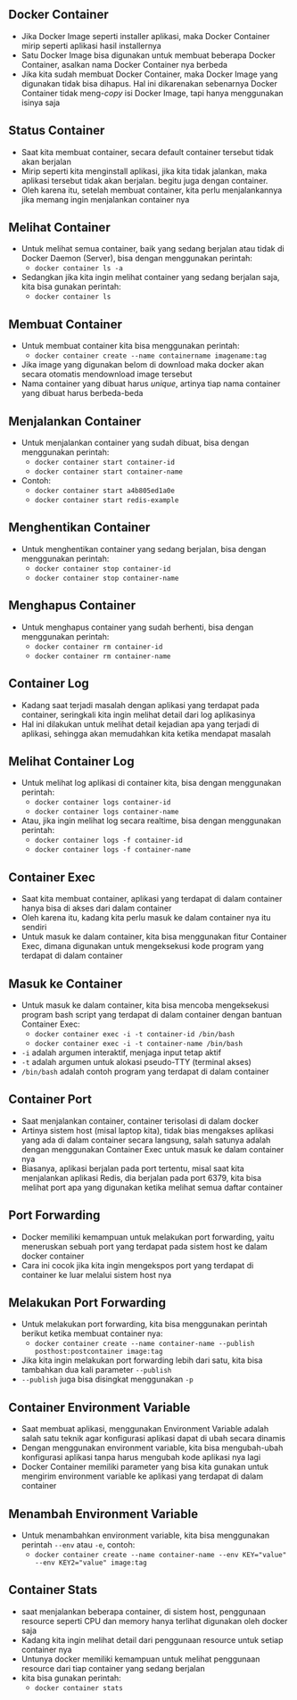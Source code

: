 ## Docker Container

- Jika Docker Image seperti installer aplikasi, maka Docker Container mirip seperti aplikasi hasil installernya
- Satu Docker Image bisa digunakan untuk membuat beberapa Docker Container, asalkan nama Docker Container nya berbeda
- Jika kita sudah membuat Docker Container, maka Docker Image yang digunakan tidak bisa dihapus. Hal ini dikarenakan sebenarnya Docker Container tidak meng-_copy_ isi Docker Image, tapi hanya menggunakan isinya saja

## Status Container

- Saat kita membuat container, secara default container tersebut tidak akan berjalan
- Mirip seperti kita menginstall aplikasi, jika kita tidak jalankan, maka aplikasi tersebut tidak akan berjalan. begitu juga dengan container.
- Oleh karena itu, setelah membuat container, kita perlu menjalankannya jika memang ingin menjalankan container nya

## Melihat Container

- Untuk melihat semua container, baik yang sedang berjalan atau tidak di Docker Daemon (Server), bisa dengan menggunakan perintah:
    - `docker container ls -a`
- Sedangkan jika kita ingin melihat container yang sedang berjalan saja, kita bisa gunakan perintah:
    - `docker container ls`
    
## Membuat Container

- Untuk membuat container kita bisa menggunakan perintah:
    - `docker container create --name containername imagename:tag`
- Jika image yang digunakan belom di download maka docker akan secara otomatis mendownload image tersebut
- Nama container yang dibuat harus _unique_, artinya tiap nama container yang dibuat harus berbeda-beda

## Menjalankan Container

- Untuk menjalankan container yang sudah dibuat, bisa dengan menggunakan perintah:
    - `docker container start container-id`
    - `docker container start container-name`
- Contoh:
    - `docker container start a4b805ed1a0e`
    - `docker container start redis-example`

## Menghentikan Container

- Untuk menghentikan container yang sedang berjalan, bisa dengan menggunakan perintah:
    - `docker container stop container-id`
    - `docker container stop container-name`

## Menghapus Container

- Untuk menghapus container yang sudah berhenti, bisa dengan menggunakan perintah:
    - `docker container rm container-id`
    - `docker container rm container-name` 

## Container Log

- Kadang saat terjadi masalah dengan aplikasi yang terdapat pada container, seringkali kita ingin melihat detail dari log aplikasinya
- Hal ini dilakukan untuk melihat detail kejadian apa yang terjadi di aplikasi, sehingga akan memudahkan kita ketika mendapat masalah

## Melihat Container Log

- Untuk melihat log aplikasi di container kita, bisa dengan menggunakan perintah:
    - `docker container logs container-id`
    - `docker container logs container-name`
- Atau, jika ingin melihat log secara realtime, bisa dengan menggunakan perintah:
    - `docker container logs -f container-id`
    - `docker container logs -f container-name`

## Container Exec

- Saat kita membuat container, aplikasi yang terdapat di dalam container hanya bisa di akses dari dalam container
- Oleh karena itu, kadang kita perlu masuk ke dalam container nya itu sendiri
- Untuk masuk ke dalam container, kita bisa menggunakan fitur Container Exec, dimana digunakan untuk mengeksekusi kode program yang terdapat di dalam container

## Masuk ke Container

- Untuk masuk ke dalam container, kita bisa mencoba mengeksekusi program bash script yang terdapat di dalam container dengan bantuan Container Exec: 
    - `docker container exec -i -t container-id /bin/bash`
    - `docker container exec -i -t container-name /bin/bash`
- `-i` adalah argumen interaktif, menjaga input tetap aktif 
- `-t` adalah argumen untuk alokasi pseudo-TTY (terminal akses)
- `/bin/bash` adalah contoh program yang terdapat di dalam container

## Container Port

- Saat menjalankan container, container terisolasi di dalam docker
- Artinya sistem host (misal laptop kita), tidak bias mengakses aplikasi yang ada di dalam container secara langsung, salah satunya adalah dengan menggunakan Container Exec untuk masuk ke dalam container nya
- Biasanya, aplikasi berjalan pada port tertentu, misal saat kita menjalankan aplikasi Redis, dia berjalan pada port 6379, kita bisa melihat port apa yang digunakan ketika melihat semua daftar container

## Port Forwarding

- Docker memiliki kemampuan untuk melakukan port forwarding, yaitu meneruskan sebuah port yang terdapat pada sistem host ke dalam docker container
- Cara ini cocok jika kita ingin mengekspos port yang terdapat di container ke luar melalui sistem host nya

## Melakukan Port Forwarding
- Untuk melakukan port forwarding, kita bisa menggunakan perintah berikut ketika membuat container nya:
    - `docker container create --name container-name --publish posthost:postcontainer image:tag`
- Jika kita ingin melakukan port forwarding lebih dari satu, kita bisa tambahkan dua kali parameter `--publish`
- `--publish` juga bisa disingkat menggunakan `-p`

## Container Environment Variable

- Saat membuat aplikasi, menggunakan Environment Variable adalah salah satu teknik agar konfigurasi aplikasi dapat di ubah secara dinamis
- Dengan menggunakan environment variable, kita bisa mengubah-ubah konfigurasi aplikasi tanpa harus mengubah kode aplikasi nya lagi
- Docker Container memiliki parameter yang bisa kita gunakan untuk mengirim environment variable ke aplikasi yang terdapat di dalam container

## Menambah Environment Variable

- Untuk menambahkan environment variable, kita bisa menggunakan perintah `--env` atau `-e`, contoh:
    - `docker container create --name container-name --env KEY="value" --env KEY2="value" image:tag`

## Container Stats

- saat menjalankan beberapa container, di sistem host, penggunaan resource seperti CPU dan memory hanya terlihat digunakan oleh docker saja
- Kadang kita ingin melihat detail dari penggunaan resource untuk setiap container nya
- Untunya docker memiliki kemampuan untuk melihat penggunaan resource dari tiap container yang sedang berjalan
- kita bisa gunakan perintah:
    - `docker container stats`